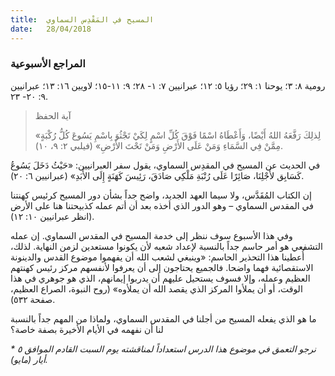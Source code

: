 ```yaml
---
title:  المسيح في المَقْدِس السماوي
date:   28/04/2018
---
```


### المراجع الأسبوعية
رومية ٨: ٣؛ يوحنا ١: ٢٩؛ رؤيا ٥: ١٢؛ عبرانيين ٧: ١- ٢٨؛ ٩: ١١-١٥؛ لاويين ١٦: ١٣؛ عبرانيين ٩: ٢٠- ٢٣.

> <p>آية الحفظ</p>
> «لِذلِكَ رَفَّعَهُ اللهُ أَيْضًا، وَأَعْطَاهُ اسْمًا فَوْقَ كُلِّ اسْمٍ لِكَيْ تَجْثُوَ بِاسْمِ يَسُوعَ كُلُّ رُكْبَةٍ مِمَّنْ فِي السَّمَاءِ وَمَنْ عَلَى الأَرْضِ وَمَنْ تَحْتَ الأَرْضِ» (فيلبي ٢: ٩، ١٠).

في الحديث عن المسيح في المقدِس السماوي، يقول سفر العبرانيين: «حَيْثُ دَخَلَ يَسُوعُ كَسَابِق لأَجْلِنَا، صَائِرًا عَلَى رُتْبَةِ مَلْكِي صَادَقَ، رَئِيسَ كَهَنَةٍ إِلَى الأَبَدِ» (عبرانيين ٦: ٢٠).

إن الكتاب المُقَدَّس، ولا سيما العهد الجديد، واضح جداً بشأن دور المسيح كرئيس كهنتنا في المقدس السماوي – وهو الدور الذي أخذه بعد أن أتم عمله كذبيحتنا هنا على الأرض (انظر عبرانيين ١٠: ١٢).

وفي هذا الأسبوع سوف ننظر إلى خدمة المسيح في المقدس السماوي. إن عمله التشفعي هو أمر حاسم جداً بالنسبة لإعداد شعبه لأن يكونوا مستعدين لزمن النهاية. لذلك، أُعطينا هذا التحذير الحاسم: «وينبغي لشعب الله أن يفهموا موضوع القدس والدينونة الاستقصائية فهما واضحا. فالجميع يحتاجون إلى أن يعرفوا لأنفسهم مركز رئيس كهنتهم العظيم وعمله، وإلا فسوف يستحيل عليهم أن يدربوا إيمانهم، الذي هو جوهري في هذا الوقت، أو أن يملأوا المركز الذي يقصد الله أن يملأوه» (روح النبوة، الصراع العظيم، صفحة ٥٣٢).

ما هو الذي يفعله المسيح من أجلنا في المقدس السماوي، ولماذا من المهم جداً بالنسبة لنا أن نفهمه في الأيام الأخيرة بصفة خاصة؟

_* نرجو التعمق في موضوع هذا الدرس استعداداً لمناقشته يوم السبت القادم الموافق ٥ أيار (مايو)._